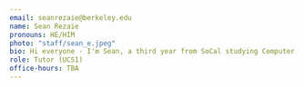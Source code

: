 ```yaml
---
email: seanrezaie@berkeley.edu
name: Sean Rezaie
pronouns: HE/HIM
photo: "staff/sean_e.jpeg"
bio: Hi everyone - I'm Sean, a third year from SoCal studying Computer Science. I love One Piece, chess, weightlifting, and Data 8.
role: Tutor (UCS1)
office-hours: TBA
---
```

